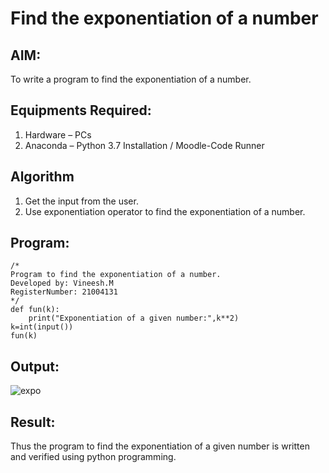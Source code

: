 # Find the exponentiation of a number

## AIM:
To write a program to find the exponentiation of a number.

## Equipments Required:
1. Hardware – PCs
2. Anaconda – Python 3.7 Installation / Moodle-Code Runner

## Algorithm
1. Get the input from the user.
2. Use exponentiation operator to find the exponentiation of a number.

## Program:
```
/*
Program to find the exponentiation of a number.
Developed by: Vineesh.M
RegisterNumber: 21004131
*/
def fun(k):
    print("Exponentiation of a given number:",k**2)
k=int(input())
fun(k)
```

## Output:


![expo](https://user-images.githubusercontent.com/93427254/146868552-75e385f4-f95d-4443-b280-28062f526aab.png)

## Result:
Thus the program to find the exponentiation of a given number is written and verified using python programming.
